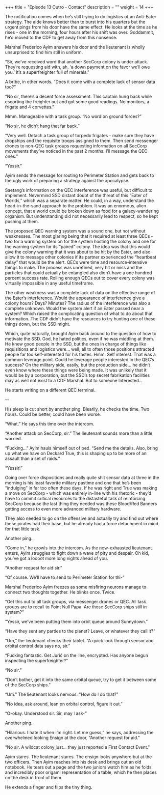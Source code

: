 +++
title = "Episode 13 Outro - Contact"
description = ""
weight = 14
+++

The notification comes when he’s still trying to do logistics of an Anti-Eater strategy. The aide knows better than to burst into his quarters but the urgent pings from his door have the same effect. He looks at the time as he rises - one in the morning, four hours after his shift was over. Goddammit, he’d moved to the CDF to get away from this nonsense.  

Marshal Frederico Ayim answers his door and the lieutenant  is wholly unsurprised to find him still in uniform. 

“Sir, we’ve received word that another SecCorp colony is under attack. They’re requesting aid with, ah, ‘a down payment on the favor we’ll owe you.’ It’s a superfreighter full of minerals.”

A bribe, in other words. “Does it come with a complete lack of sensor data too?”

“No sir, there’s a decent force assessment. This captain hung back while escorting the freighter out and got some good readings. No monitors, a frigate and 4 corvettes.”

Mmm. Manageable with a task group. “No word on ground forces?”  

“No sir, he didn’t hang that far back.”

“Very well. Detach a task group of torpedo frigates - make sure they have dropships and the requisite troops assigned to them. Then send messenger drones to non-QEC task groups requesting information on all SecCorp movements they’ve noticed in the past 2 months. I’ll message the QEC ones.”

“Yessir.”

Ayim sends the message for routing to Perimeter Station and gets back to the ugly work of preparing a strategy against the apocalypse. 

Saetang’s information on the QEC interference was useful, but difficult to implement. Nevermind SSD distant doubt of the threat of this “Eater of Worlds,” which was a separate matter. He could, in a way, understand the head-in-the-sand approach to the problem. It was an enormous, alien concept, that a world could be broken down as food for a galaxy-wandering organism. But understanding did not necessarily lead to respect, so he kept pushing at them.  

The proposed QEC warning system was a sound one, but not without weaknesses. The most glaring being that it required at least three QECs - two for a warning system on for the system hosting the colony and one for the warning system for its “paired” colony. The idea was that this would give the colony warning that it was about to be hit by the Eater, and also allow it to message other colonies if its partner experienced the “heartbeat delay” that would be the alert. QECs were time and resource-intensive things to make. The process was unrefined, very hit or miss and the particles that could actually be entangled also didn’t have a one hundred percent success rate. Rolling enough QECs out to cover every colony was virtually impossible in any useful timeframe. 

The other weakness was a complete lack of data on the effective range of the Eater’s interference. Would the appearance of interference give a colony hours? Days? Minutes? The radius of the interference was also a complete unknown. Would the system alert if an Eater passed near a system? Which raised the complicating question of what to do about that information. The CDF didn’t have the resources to try hunting one of these things down, but the SSD might. 

Which, quite naturally, brought Ayim back around to the question of how to motivate the SSD. God, he hated politics, even if he was middling at them. He knew good people in the SSD, but the ones in charge of things like requisitions and logistics were… well, all to often those positions attracted people far too self-interested for his tastes. Hmm. Self interest. That was a common leverage point. Could he leverage people interested in the QEC’s success? On the military side, easily, but the production side… he didn’t even know where these things were being made. It was unlikely that it would be by a corporation, but the SSD’s top secret fabrikation facilities may as well not exist to a CDF Marshal. But to someone Interested…

He starts writing on a different QEC terminal.

--

His sleep is cut short by another ping. Blearily, he checks the time. Two hours. Could be better, could have been worse.

“What.” He says this time over the intercom. 

“Another attack on SecCorp, sir.” The lieutenant sounds more than a little worried.  

“Fucking…” Ayim hauls himself out of bed. “Send me the details. Also, bring up what we have on Deckard True, this is shaping up to be more of an assault than a set of raids.”  

“Yessir!”

Going over force dispositions and really quite shit sensor data at three in the morning is his least favorite military pastime and one that he’s been “indulging” in far too often these days. If he was right and True was making a move on SecCorp - which was entirely in-line with his rhetoric - they’d have to commit critical resources to the distasteful task of reinforcing SecCorp because the last thing they needed was these Blood/Red Banners getting access to even more advanced military hardware. 

They also needed to go on the offensive and actually try and find out where these pirates had their base, but he already had a force detachment in mind for that little task. 

Another ping. 

“Come in,” he growls into the intercom. As the now-exhausted lieutenant enters, Ayim struggles to fight down a wave of pity and despair. Oh kid, you’ve got a loooot more long nights ahead of you. 

“Another request for aid sir.”  

“Of course. We’ll have to send to Perimeter Station for thi-” 

Marshal Frederico Ayim freezes as some misfiring neurons manage to connect two thoughts together. He blinks once. Twice.  

“Get this out to all task groups, via messenger drones or QEC. All task groups are to recall to Point Null Papa. Are those SecCorp ships still in system?”  

“Yessir, we’ve been putting them into orbit queue around Sunnydown.”

“Have they sent any parties to the planet? Leave, or whatever they call it?”  

“Um,” the lieutenant checks their tablet. “A quick look through sensor and orbital control data says no, sir.”  

“Fucking fantastic. Get Jurić on the line, encrypted. Has anyone begun inspecting the superfreighter?”  

“No sir.”  

“Don’t bother, get it into the same orbital queue, try to get it between some of the SecCorp ships.”  

“Um.” The lieutenant looks nervous. “How do I do that?”  

“No idea, ask around, lean on orbital control, figure it out.”

“O-okay. Understood sir. Sir, may I ask-”

Another ping. 

“Hilarious. I hate it when I’m right. Let me guess,” he says, addressing the overwhelmed looking Ensign at the door, “Another request for aid.”  

“No sir. A wildcat colony just… they just reported a First Contact Event.”

Ayim stares. The lieutenant stares. The ensign looks anywhere but at the two officers. Then Ayim reaches into his desk and brings out an old notebook. He tears out a page and the two juniors watch him as he folds and incredibly poor origami representation of a table, which he then places on the desk in front of them.  

He extends a finger and flips the tiny thing.  
